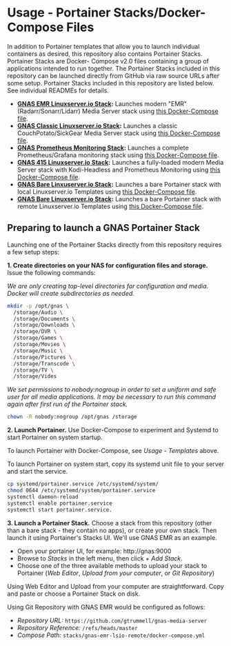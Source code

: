 # Usage - Portainer Stacks/Docker-Compose Files
   
In addition to Portainer templates that allow you to launch individual containers as
desired, this repository also contains Portainer Stacks.  Portainer Stacks are Docker-
Compose v2.0 files containing a group of applications intended to run together.  The
Portainer Stacks included in this repository can be launched directly from GitHub via
raw source URLs after some setup.  Portainer Stacks included in this repository are
listed below.  See individual READMEs for details.

* **[GNAS EMR Linuxserver.io Stack](..stacks/gnas-emr-lsio-remote/README.md):** Launches
  modern "EMR" (Radarr/Sonarr/Lidarr) Media Server stack using
  [this Docker-Compose file](..stacks/gnas-emr-lsio-remote/docker-compose.yml).
* **[GNAS Classic Linuxserver.io Stack](..stacks/gnas-classic-lsio-remote/README.md):**
  Launches a classic CouchPotato/SickGear Media Server stack using
  [this Docker-Compose file](..stacks/gnas-classic-lsio-remote/docker-compose.yml).
* **[GNAS Prometheus Monitoring Stack](..stacks/gnas-monitoring-remote/README.md):**
  Launches a complete Prometheus/Grafana monitoring stack using
  [this Docker-Compose file](..stacks/gnas-monitoring-remote/docker-compose.yml).
* **[GNAS 415 Linuxserver.io Stack](..stacks/gnas-415-lsio-remote/README.md):** Launches
  a fully-loaded modern Media Server stack with Kodi-Headless and Prometheus Monitoring
  using [this Docker-Compose file](..stacks/gnas-415-lsio-remote/docker-compose.yml).
* **[GNAS Bare Linxuserver.io Stack](..stacks/gnas-bare-lsio-local/README.md):** Launches
  a bare Portainer stack with local Linuxserver.io Templates using
  [this Docker-Compose file](..stacks/gnas-bare-lsio-local/docker-compose.yml).
* **[GNAS Bare Linuxserver.io Stack](..stacks/gnas-bare-lsio-remote/README.md):**
  Launches a bare Portainer stack with remote Linuxserver.io Templates using
  [this Docker-Compose file](..stacks/gnas-bare-lsio-remote/docker-compose.yml).


## Preparing to launch a GNAS Portainer Stack

Launching one of the Portainer Stacks directly from this repository requires a few
setup steps:

**1. Create directories on your NAS for configuration files and storage.**  Issue the
following commands:

  _We are only creating top-level directories for configuration and media.  Docker will
  create subdirectories as needed._
```bash
mkdir -p /opt/gnas \
  /storage/Audio \
  /storage/Documents \
  /storage/Downloads \
  /storage/DVR \
  /storage/Games \
  /storage/Movies \
  /storage/Music \
  /storage/Pictures \ 
  /storage/Transcode \
  /storage/TV \
  /storage/Vides
```

  _We set permissions to nobody:nogroup in order to set a uniform and safe user for all
  media applications.  It may be necessary to run this command again after first run of
  the Portainer stack._
```bash
chown -R nobody:nogroup /opt/gnas /storage
```

**2. Launch Portainer.**  Use Docker-Compose to experiment and Systemd to start
Portainer on system startup.

To launch Portainer with Docker-Compose, see _Usage - Templates_ above.

To launch Portainer on system start, copy its systemd unit file to your server and
start the service.
```bash
cp systemd/portainer.service /etc/systemd/system/
chmod 0644 /etc/systemd/system/portainer.service
systemctl daemon-reload
systemctl enable portainer.service
systemctl start portainer.service.
```

**3. Launch a Portainer Stack.**  Choose a stack from this repository (other than a
bare stack - they contain no apps), or create your own stack.  Then launch it using
Portainer's Stacks UI.  We'll use GNAS EMR as an example.

* Open your portainer UI, for example: http://gnas:9000
* Browse to _Stacks_ in the left menu, then click _+ Add Stack_.
* Choose one of the three available methods to upload your stack to Portainer (_Web
  Editor_, _Upload from your computer_, or _Git Repository_)

Using Web Editor and Upload from your computer are straightforward.  Copy and paste
or choose a Portainer Stack on disk.

Using Git Repository with GNAS EMR would be configured as follows:
* _Repository URL:_ `https://github.com/gtrummell/gnas-media-server`
* _Repository Reference:_ `/refs/heads/master`
* _Compose Path:_ `stacks/gnas-emr-lsio-remote/docker-compose.yml`
